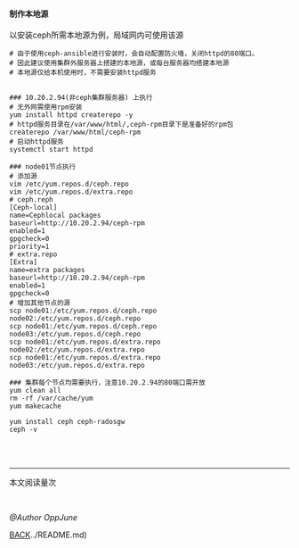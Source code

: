 #### 制作本地源

以安装ceph所需本地源为例，局域网内可使用该源

```shell
# 由于使用ceph-ansible进行安装时，会自动配置防火墙，关闭httpd的80端口。
# 因此建议使用集群外服务器上搭建的本地源，或每台服务器均搭建本地源
# 本地源仅给本机使用时，不需要安装httpd服务


### 10.20.2.94(非ceph集群服务器) 上执行
# 无外网需使用rpm安装
yum install httpd createrepo -y
# httpd服务目录在/var/www/html/,ceph-rpm目录下是准备好的rpm包
createrepo /var/www/html/ceph-rpm
# 启动httpd服务
systemctl start httpd

### node01节点执行
# 添加源
vim /etc/yum.repos.d/ceph.repo
vim /etc/yum.repos.d/extra.repo
# ceph.reph
[Ceph-local]
name=Cephlocal packages
baseurl=http://10.20.2.94/ceph-rpm
enabled=1
gpgcheck=0
priority=1
# extra.repo
[Extra]
name=extra packages
baseurl=http://10.20.2.94/ceph-rpm
enabled=1
gpgcheck=0
# 增加其他节点的源
scp node01:/etc/yum.repos.d/ceph.repo node02:/etc/yum.repos.d/ceph.repo
scp node01:/etc/yum.repos.d/ceph.repo node03:/etc/yum.repos.d/ceph.repo
scp node01:/etc/yum.repos.d/extra.repo node02:/etc/yum.repos.d/extra.repo
scp node01:/etc/yum.repos.d/extra.repo node03:/etc/yum.repos.d/extra.repo

### 集群每个节点均需要执行，注意10.20.2.94的80端口需开放
yum clean all
rm -rf /var/cache/yum
yum makecache

yum install ceph ceph-radosgw
ceph -v
```

<br /><br />

------

<script async src="//busuanzi.ibruce.info/busuanzi/2.3/busuanzi.pure.mini.js"></script>
<span id="busuanzi_container_page_pv">本文阅读量<span id="busuanzi_value_site_pv"></span>次</span>

<br />

*@Author OppJune*

[BACK](../README.md)../README.md)